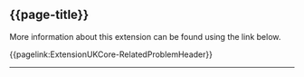 ## {{page-title}}

More information about this extension can be found using the link below.

{{pagelink:ExtensionUKCore-RelatedProblemHeader}}


---